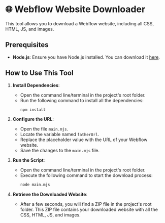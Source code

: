 # 🌐 Webflow Website Downloader

This tool allows you to download a Webflow website, including all CSS, HTML, JS, and images.

## Prerequisites

- **Node.js**: Ensure you have Node.js installed. You can download it [here](https://nodejs.org/en/download/package-manager).

## How to Use This Tool

1. **Install Dependencies**:
    - Open the command line/terminal in the project's root folder.
    - Run the following command to install all the dependencies:
      ```sh
      npm install
      ```

2. **Configure the URL**:
    - Open the file `main.mjs`.
    - Locate the variable named `fatherUrl`.
    - Replace the placeholder value with the URL of your Webflow website.
    - Save the changes to the `main.mjs` file.

3. **Run the Script**:
    - Open the command line/terminal in the project's root folder.
    - Execute the following command to start the download process:
      ```sh
      node main.mjs
      ```

4. **Retrieve the Downloaded Website**:
    - After a few seconds, you will find a ZIP file in the project's root folder. This ZIP file contains your downloaded website with all the CSS, HTML, JS, and images.